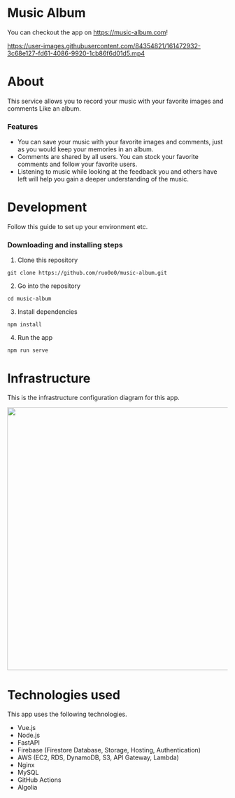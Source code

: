 # Music Album
You can checkout the app on https://music-album.com!

https://user-images.githubusercontent.com/84354821/161472932-3c68e127-fd61-4086-9920-1cb86f6d01d5.mp4

# About
This service allows you to record your music with your favorite images and comments Like an album.
### Features
* You can save your music with your favorite images and comments, just as you would keep your memories in an album.
* Comments are shared by all users. You can stock your favorite comments and follow your favorite users.
* Listening to music while looking at the feedback you and others have left will help you gain a deeper understanding of the music.

# Development
Follow this guide to set up your environment etc.
### Downloading and installing steps
1. Clone this repository
```
git clone https://github.com/ruo0o0/music-album.git
```
2. Go into the repository
```
cd music-album
```
3. Install dependencies
```
npm install
```
4. Run the app
```
npm run serve
```

# Infrastructure
This is the infrastructure configuration diagram for this app.

<img width="600" src="https://user-images.githubusercontent.com/84354821/162356323-df9a40a2-a314-4d95-828b-5e68c73d2380.png">

# Technologies used
This app uses the following technologies.
* Vue.js
* Node.js
* FastAPI
* Firebase (Firestore Database, Storage, Hosting, Authentication)
* AWS (EC2, RDS, DynamoDB, S3, API Gateway, Lambda)
* Nginx
* MySQL
* GitHub Actions
* Algolia